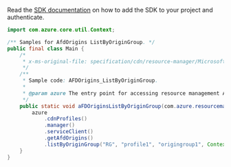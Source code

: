 Read the [SDK documentation](https://github.com/Azure/azure-sdk-for-java/blob/azure-resourcemanager_2.15.0/sdk/resourcemanager/azure-resourcemanager/README.md) on how to add the SDK to your project and authenticate.

```java
import com.azure.core.util.Context;

/** Samples for AfdOrigins ListByOriginGroup. */
public final class Main {
    /*
     * x-ms-original-file: specification/cdn/resource-manager/Microsoft.Cdn/stable/2021-06-01/examples/AFDOrigins_ListByOriginGroup.json
     */
    /**
     * Sample code: AFDOrigins_ListByOriginGroup.
     *
     * @param azure The entry point for accessing resource management APIs in Azure.
     */
    public static void aFDOriginsListByOriginGroup(com.azure.resourcemanager.AzureResourceManager azure) {
        azure
            .cdnProfiles()
            .manager()
            .serviceClient()
            .getAfdOrigins()
            .listByOriginGroup("RG", "profile1", "origingroup1", Context.NONE);
    }
}
```
